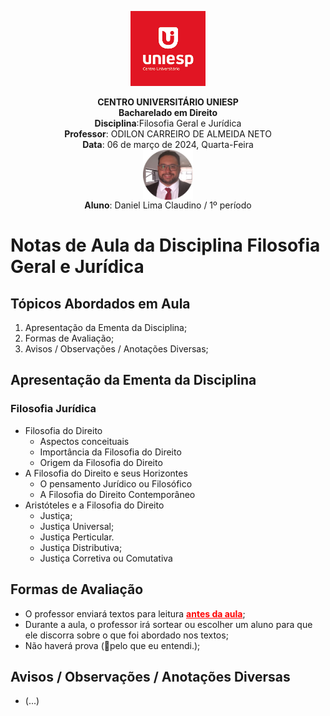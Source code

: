 
<div align="center">

<p align="center"><img height="120" src="../../../figuras/LOGO_UNIESP.png"> </p>

<p align="center"><b>CENTRO UNIVERSITÁRIO UNIESP</b><br>
<b>Bacharelado em Direito</b><br>
<b>Disciplina</b>:Filosofia Geral e Jurídica<br>
<b>Professor</b>: ODILON CARREIRO DE ALMEIDA NETO<br>
<b>Data</b>: 06 de março de 2024, Quarta-Feira<br>
<img align="center" src="../../../figuras/FOTO_PERFIL_DANIEL_CLAUDINO_2023.png" width="80"><br>
<b>Aluno</b>: Daniel Lima Claudino / 1º período<br>
 </p>
</div>

# Notas de Aula da Disciplina Filosofia Geral e Jurídica

## Tópicos Abordados em Aula

1. Apresentação da Ementa da Disciplina;
2. Formas de Avaliação;
3. Avisos / Observações / Anotações Diversas;

## Apresentação da Ementa da Disciplina

### Filosofia Jurídica

- Filosofia do Direito
  - Aspectos conceituais
  - Importância da Filosofia do Direito
  - Origem da Filosofia do Direito
- A Filosofia do Direito e seus Horizontes
  - O pensamento Jurídico ou Filosófico
  - A Filosofia do Direito Contemporâneo
- Aristóteles e a Filosofia do Direito
  - Justiça;
  - Justiça Universal;
  - Justiça Perticular.
  - Justiça Distributiva;
  - Justiça Corretiva ou Comutativa

## Formas de Avaliação

- O professor enviará textos para leitura <span style="color:red;font-weight:bold"><u>**antes da aula**</u></span>;
- Durante a aula, o professor irá sortear ou escolher um aluno para que ele discorra sobre o que foi abordado nos textos;
- Não haverá prova (🤔pelo que eu entendi.);

## Avisos / Observações / Anotações Diversas

- (...)
